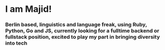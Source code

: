 # I am Majid!
### Berlin based, linguistics and language freak, using Ruby, Python, Go and JS, currently looking for a fulltime backend or fullstack position, excited to play my part in bringing diversity into tech 
